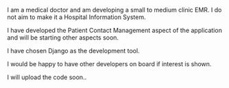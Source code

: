 I am a medical doctor and am developing a small to medium clinic EMR. I do not aim to make it a Hospital Information System.

I have developed the Patient Contact Management aspect of the application and will be starting other aspects soon.

I have chosen Django as the development tool.

I would be happy to have other developers on board if interest is shown.

I will upload the code soon..